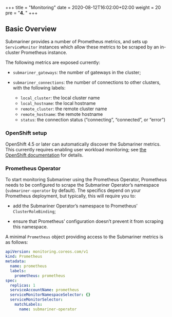 +++
title = "Monitoring"
date = 2020-08-12T16:02:00+02:00
weight = 20
pre = "<b>4. </b>"
+++

## Basic Overview

Submariner provides a number of Prometheus metrics, and sets up `ServiceMonitor` instances which allow these metrics to be scraped by an
in-cluster Prometheus instance.

The following metrics are exposed currently:

* `submariner_gateways`: the number of gateways in the cluster;

* `submariner_connections`: the number of connections to other clusters, with the following labels:

  * `local_cluster`: the local cluster name
  * `local_hostname`: the local hostname
  * `remote_cluster`: the remote cluster name
  * `remote_hostname`: the remote hostname
  * `status`: the connection status (“connecting”, “connected”, or “error”)

### OpenShift setup

OpenShift 4.5 or later can automatically discover the Submariner metrics.
This currently requires enabling user workload monitoring; see
[the OpenShift documentation](https://access.redhat.com/documentation/en-us/openshift_container_platform/4.5/html/monitoring/monitoring-your-own-services)
for details.

### Prometheus Operator

To start monitoring Submariner using the Prometheus Operator, Prometheus needs to be configured to scrape the Submariner Operator’s
namespace (`submariner-operator` by default). The specifics depend on your Prometheus deployment, but typically, this will require
you to:

* add the Submariner Operator’s namespace to Prometheus’ `ClusterRoleBinding`;

* ensure that Prometheus’ configuration doesn’t prevent it from scraping this namespace.

A minimal `Prometheus` object providing access to the Submariner metrics is as follows:

```yaml
apiVersion: monitoring.coreos.com/v1
kind: Prometheus
metadata:
  name: prometheus
  labels:
    prometheus: prometheus
spec:
  replicas: 1
  serviceAccountName: prometheus
  serviceMonitorNamespaceSelector: {}
  serviceMonitorSelector:
    matchLabels:
      name: submariner-operator
```
